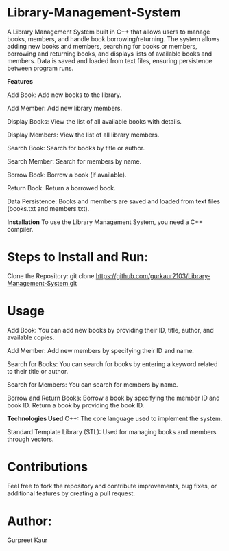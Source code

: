 # Library-Management-System
A Library Management System built in C++ that allows users to manage books, members, and handle book borrowing/returning. The system allows adding new books and members, searching for books or members, borrowing and returning books, and displays lists of available books and members. Data is saved and loaded from text files, ensuring persistence between program runs.

**Features**

Add Book: Add new books to the library.

Add Member: Add new library members.

Display Books: View the list of all available books with details.

Display Members: View the list of all library members.

Search Book: Search for books by title or author.

Search Member: Search for members by name.

Borrow Book: Borrow a book (if available).

Return Book: Return a borrowed book.

Data Persistence: Books and members are saved and loaded from text files (books.txt and members.txt).

**Installation**
To use the Library Management System, you need a C++ compiler.

# Steps to Install and Run:
  Clone the Repository:
  git clone https://github.com/gurkaur2103/Library-Management-System.git

# Usage
Add Book: You can add new books by providing their ID, title, author, and available copies.

Add Member: Add new members by specifying their ID and name.

Search for Books: You can search for books by entering a keyword related to their title or author.

Search for Members: You can search for members by name.

Borrow and Return Books: Borrow a book by specifying the member ID and book ID. Return a book by providing the book ID.

**Technologies Used**
C++: The core language used to implement the system.

Standard Template Library (STL): Used for managing books and members through vectors.

# Contributions
Feel free to fork the repository and contribute improvements, bug fixes, or additional features by creating a pull request.

# Author:
Gurpreet Kaur
